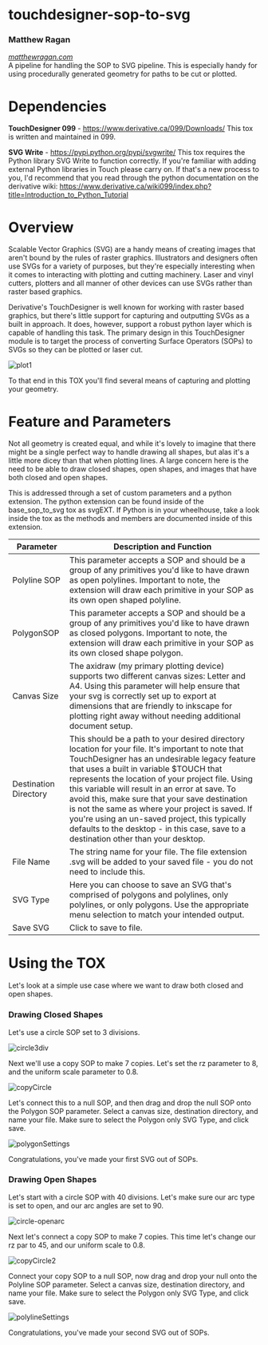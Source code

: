 # touchdesigner-sop-to-svg
### Matthew Ragan ###
_[matthewragan.com](http://matthewragan.com)_  
A pipeline for handling the SOP to SVG pipeline. This is especially handy for using procedurally generated geometry for paths to be cut or plotted.

# Dependencies
**TouchDesigner 099** - https://www.derivative.ca/099/Downloads/
This tox is written and maintained in 099.

**SVG Write** - https://pypi.python.org/pypi/svgwrite/
This tox requires the Python library SVG Write to function correctly. If you're familiar with adding external Python libraries in Touch please carry on. If that's a new process to you, I'd recommend that you read through the python documentation on the derivative wiki: https://www.derivative.ca/wiki099/index.php?title=Introduction_to_Python_Tutorial

# Overview
Scalable Vector Graphics (SVG) are a handy means of creating images that aren't bound by the rules of raster graphics. Illustrators and designers often use SVGs for a variety of purposes, but they're especially interesting when it comes to interacting with plotting and cutting machinery. Laser and vinyl cutters, plotters and all manner of other devices can use SVGs rather than raster based graphics.

Derivative's TouchDesigner is well known for working with raster based graphics, but there's little support for capturing and outputting SVGs as a built in approach. It does, however, support a robust python layer which is capable of handling this task. The primary design in this TouchDesigner module is to target the process of converting Surface Operators (SOPs) to SVGs so they can be plotted or laser cut.

![plot1]

To that end in this TOX you'll find several means of capturing and plotting your geometry.

# Feature and Parameters
Not all geometry is created equal, and while it's lovely to imagine that there might be a single perfect way to handle drawing all shapes, but alas it's a little more dicey than that when plotting lines. A large concern here is the need to be able to draw closed shapes, open shapes, and images that have both closed and open shapes. 

This is addressed through a set of custom parameters and a python extension. The python extension can be found inside of the base_sop_to_svg tox as svgEXT. If Python is in your wheelhouse, take a look inside the tox as the methods and members are documented inside of this extension. 

Parameter | Description and Function
---|---
Polyline SOP | This parameter accepts a SOP and should be a group of any primitives you'd like to have drawn as open polylines. Important to note, the extension will draw each primitive in your SOP as its own open shaped polyline. 
PolygonSOP | This parameter accepts a SOP and should be a group of any primitives you'd like to have drawn as closed polygons. Important to note, the extension will draw each primitive in your SOP as its own closed shape polygon. 
Canvas Size | The axidraw (my primary plotting device) supports two different canvas sizes: Letter and A4. Using this parameter will help ensure that your svg is correctly set up to export at dimensions that are friendly to inkscape for plotting right away without needing additional document setup.
Destination Directory | This should be a path to your desired directory location for your file. It's important to note that TouchDesigner has an undesirable legacy feature that uses a built in variable $TOUCH that represents the location of your project file. Using this variable will result in an error at save. To avoid this, make sure that your save destination is not the same as where your project is saved. If you're using an un-saved project, this typically defaults to the desktop - in this case, save to a destination other than your desktop. 
File Name | The string name for your file. The file extension .svg will be added to your saved file - you do not need to include this.
SVG Type | Here you can choose to save an SVG that's comprised of polygons and polylines, only polylines, or only polygons. Use the appropriate menu selection to match your intended output. 
Save SVG | Click to save to file.
 
# Using the TOX
Let's look at a simple use case where we want to draw both closed and open shapes.

### Drawing Closed Shapes
Let's use a circle SOP set to 3 divisions.

![circle3div]

Next we'll use a copy SOP to make 7 copies. Let's set the rz parameter to 8, and the uniform scale parameter to 0.8.

![copyCircle]

Let's connect this to a null SOP, and then drag and drop the null SOP onto the Polygon SOP parameter. Select a canvas size, destination directory, and name your file. Make sure to select the Polygon only SVG Type, and click save.

![polygonSettings]

Congratulations, you've made your first SVG out of SOPs.

### Drawing Open Shapes
Let's start with a circle SOP with 40 divisions. Let's make sure our arc type is set to open, and our arc angles are set to 90.

![circle-openarc]

Next let's connect a copy SOP to make 7 copies. This time let's change our rz par to 45, and our uniform scale to 0.8. 

![copyCircle2]

Connect your copy SOP to a null SOP, now drag and drop your null onto the Polyline SOP parameter. Select a canvas size, destination directory, and name your file. Make sure to select the Polygon only SVG Type, and click save.

![polylineSettings]

Congratulations, you've made your second SVG out of SOPs.

[plot1]:https://instagram.fsnc1-1.fna.fbcdn.net/t51.2885-15/e35/21480091_1766025503697997_8211273022301011968_n.jpg
[circle3div]:https://github.com/raganmd/touchdesigner-sop-to-svg/blob/master/assets/circle.PNG
[copyCircle]:https://github.com/raganmd/touchdesigner-sop-to-svg/blob/master/assets/copy1.PNG
[polygonSettings]:https://github.com/raganmd/touchdesigner-sop-to-svg/blob/master/assets/copy1-svg-settings.PNG?raw=true
[circle-openarc]:https://github.com/raganmd/touchdesigner-sop-to-svg/blob/master/assets/circle-openarc.PNG
[copyCircle2]:https://github.com/raganmd/touchdesigner-sop-to-svg/blob/master/assets/copy2.PNG
[polylineSettings]:https://github.com/raganmd/touchdesigner-sop-to-svg/blob/master/assets/copy2-svg-settings.PNG